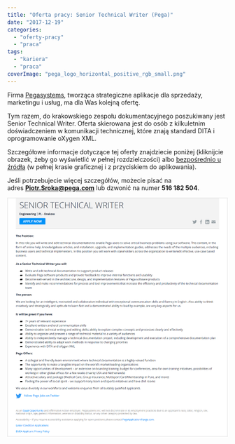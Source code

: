 ```yaml
---
title: "Oferta pracy: Senior Technical Writer (Pega)"
date: "2017-12-19"
categories: 
  - "oferty-pracy"
  - "praca"
tags: 
  - "kariera"
  - "praca"
coverImage: "pega_logo_horizontal_positive_rgb_small.png"
---
```


Firma [Pegasystems](https://www.pega.com/), tworząca strategiczne aplikacje dla sprzedaży, marketingu i usług, ma dla Was kolejną ofertę.

Tym razem, do krakowskiego zespołu dokumentacyjnego poszukiwany jest Senior Technical Writer. Oferta skierowana jest do osób z kilkuletnim doświadczeniem w komunikacji technicznej, które znają standard DITA i oprogramowanie oXygen XML.

Szczegółowe informacje dotyczące tej oferty znajdziecie poniżej (kliknijcie obrazek, żeby go wyświetlić w pełnej rozdzielczości) albo [bezpośrednio u źródła](https://www.pega.com/about/careers/engineering/senior-technical-writer) (w pełnej krasie graficznej i z przyciskiem do aplikowania).

Jeśli potrzebujecie więcej szczegółów, możecie pisać na adres **[Piotr.Sroka@pega.com](mailto:Piotr.Sroka@pega.com)** lub dzwonić na numer **516 182 504**.

[![](images/senior_tech_writer_pega.png)](http://techwriter.pl/wp-content/uploads/2017/12/senior_tech_writer_pega.png)
